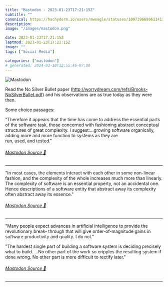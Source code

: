 ```yaml
---
title: "Mastodon - 2023-01-23T17:21:15Z"
subtitle: ""
canonical: https://hachyderm.io/users/mweagle/statuses/109739669961141361
description:
image: "/images/mastodon.png"

date: 2023-01-23T17:21:15Z
lastmod: 2023-01-23T17:21:15Z
image: ""
tags: ["Social Media"]

categories: ["mastodon"]
# generated: 2024-03-10T12:55:46-07:00
---
```

![Mastodon](/images/mastodon.png)

<p>Read the No Silver Bullet paper (<a href="http://worrydream.com/refs/Brooks-NoSilverBullet.pdf" target="_blank" rel="nofollow noopener noreferrer" translate="no"><span class="invisible">http://</span><span class="ellipsis">worrydream.com/refs/Brooks-NoS</span><span class="invisible">ilverBullet.pdf</span></a>) and his observations are as true today as they were then. </p><p>Some choice passages:</p><p>&quot;Therefore it appears that the time has come to address the essential parts of the software task, those concerned with fashioning abstract conceptual structures of great complexity. I suggest:...growing software organically, adding more and more function to systems as they are<br />run, used, and tested.&quot;</p>


###### [Mastodon Source 🐘](https://hachyderm.io/@mweagle/109739669961141361)

___

<p>&quot;In most cases, the elements interact with each other in some non-linear fashion, and the complexity of the whole increases much more than linearly.<br />The complexity of software is an essential property, not an accidental one. Hence descriptions of a software entity that abstract away its complexity often abstract away its essence.&quot;</p>


###### [Mastodon Source 🐘](https://hachyderm.io/@mweagle/109739672969221550)

___

<p>&quot;Many people expect advances in artificial intelligence to provide the revolutionary break- through that will give order-of-magnitude gains in software productivity and quality. I do not.&quot;</p><p>&quot;The hardest single part of building a software system is deciding precisely what to build. ...No other part of the work so cripples the resulting system if done wrong. No other part is more difficult to rectify later.&quot;</p>


###### [Mastodon Source 🐘](https://hachyderm.io/@mweagle/109739677895959272)

___
